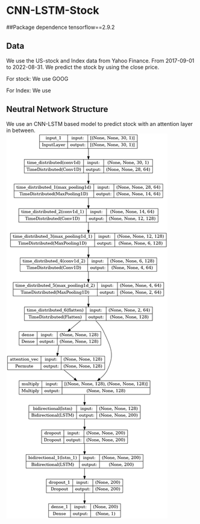 # CNN-LSTM-Stock

##Package dependence
tensorflow==2.9.2

## Data
We use the US-stock and Index data from Yahoo Finance. From 2017-09-01 to 2022-08-31. We predict the stock by using the close price.

For stock:
We use GOOG

For Index:
We use



## Neutral Network Structure
We use an CNN-LSTM based model to predict stock with an attention layer in between. 
![Network](model.png)

